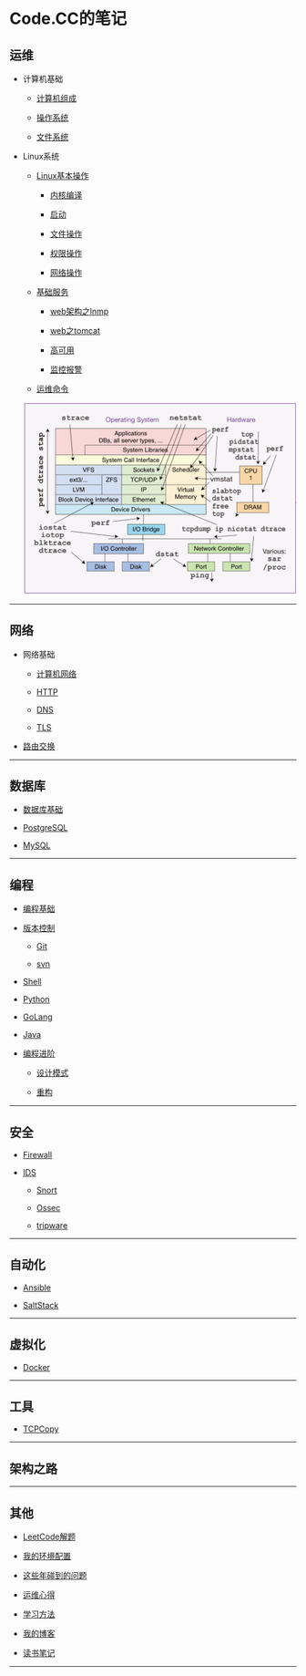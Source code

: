 # Code.CC的笔记

## 运维

* 计算机基础

	* [计算机组成](operation/Basic/constitute.md)

	* [操作系统](operation/Basic/opreatingSystem.md)

	* [文件系统](operation/Basic/fileSystem.md)

* Linux系统

	* [Linux基本操作]()

		* [内核编译](operation/Linux/kernel.md)

		* [启动](operation/Linux/start.md)

		* [文件操作]()

		* [权限操作]()

		* [网络操作]()

	* [基础服务]()

		* [web架构之lnmp](operation/Linux/Lnmp/README.md)

		* [web之tomcat]()

		* [高可用]()

		* [监控报警]()

	* [运维命令]()
		
	![image](operation/operation-command.png)


***

## 网络

* 网络基础

	* [计算机网络]()

	* [HTTP]()

	* [DNS]()

	* [TLS]()

* [路由交换]()

***

## 数据库

* [数据库基础]()

* [PostgreSQL]()

* [MySQL]()

***

## 编程

* [编程基础](development/Basic/README.md)

* [版本控制](development/RevisionControl/README.md)

	* [Git](development/RevisionControl/git.md)

	* [svn](development/RevisionControl/svn.md)

* [Shell](development/Shell/README.md)

* [Python](development/Python/README.md)

* [GoLang]()

* [Java]()

* [编程进阶]()

	* [设计模式](development/Advanced/Design/README.md)

	* [重构](development/Advanced/review.md)

***

## 安全

* [Firewall](security/Firewall/README.md)

* [IDS](security/IDS/README.md)
	
	* [Snort](security/IDS/Snort/snort.md)

	* [Ossec]()

	* [tripware]()

***

## 自动化

* [Ansible](automation/Ansible)

* [SaltStack](automation/SaltStack)

***

## 虚拟化

* [Docker](virtualization/Docker/README.md)

***

## 工具

* [TCPCopy](tool/tcpcopy.md)

***

## 架构之路

***

## 其他

* [LeetCode解题](https://github.com/Code-CC/leetcode)

* [我的环境配置](other/MyConfig/config.md)

* [这些年碰到的问题](other/Solution/README.md)

* [运维心得]()

* [学习方法](other/learnMethod.md)

* [我的博客](http://codecc.xyz)

* [读书笔记]()

***

